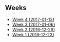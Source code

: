 Weeks
---
- [Week 4 (2017-01-13)](weeks/week-4)
- [Week 3 (2017-01-06)](weeks/week-3)
- [Week 2 (2016-12-29)](weeks/week-2)
- [Week 1 (2016-12-23)](weeks/week-1)
